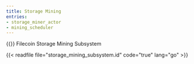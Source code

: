 ```yaml
---
title: Storage Mining
entries:
- storage_miner_actor
- mining_scheduler
---
```


{{<label storage_mining>}}
Filecoin Storage Mining Subsystem

{{< readfile file="storage_mining_subsystem.id" code="true" lang="go" >}}

